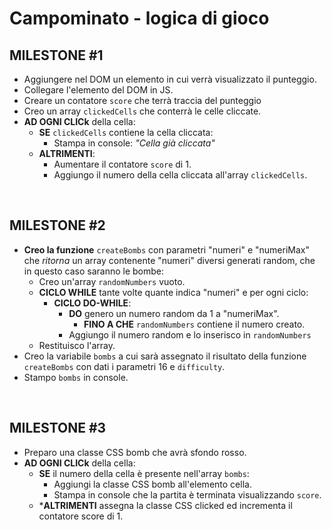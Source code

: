 <!-- Ciao ragazzi,
esercizio di oggi: CAMPO MINATO !
repo: js-campominato-dom
Copiamo la griglia fatta ieri nella nuova repo e aggiungiamo la logica di gioco.
ATTENZIONE: non bisogna copiare tutta la cartella dell'esercizio ma solo l'index.html e le cartelle js/css/ con i relativi script e fogli di stile, per evitare problemi con l'inizializzazione di git.
DESCRIZIONE DEL GIOCO
Il computer deve generare 16 numeri casuali nello stesso range della difficoltà prescelta: le bombe. Attenzione: nella stessa cella può essere posizionata al massimo una bomba, perciò nell'array delle bombe non potranno esserci due numeri uguali
In seguito l'utente clicca su una cella: se il numero è presente nella lista dei numeri generati abbiamo calpestato una bomba. La cella si colora di rosso e la partita termina. Altrimenti, la cella cliccata si colora di azzurro e l'utente può continuare  a cliccare sulle altre celle.
La partita termina quando il giocatore clicca su una bomba o quando raggiunge il numero massimo possibile di numeri consentiti (ovvero quando ha rivelato tutte le celle che non sono bombe).
Al termine della partita, il software deve comunicare il punteggio, cioè il numero di volte che l'utente ha cliccato su una cella che non era una bomba

# MILESTONE 1
Prepariamo "Qualcosa" per tenere il punteggio dell'utente.
Quando l'utente clicca su una cella, incrementiamo il punteggio.
Se riusciamo, facciamo anche in modo da non poter più cliccare sulla stessa cella

# MILESTONE 2
Facciamo in modo di generare 16 numeri casuali (tutti diversi) compresi tra 1 e il massimo di caselle disponibili.
Generiamoli e stampiamo in console per essere certi che siano corretti

# MILESTONE 3
Quando l'utente clicca su una cella, verrifichiamo se ha calpestato una bomba, controllando se il numero di cella è presente nell'array di bombe.
Se si, la cella diventa rossa (raccogliamo il punteggio e scriviamo in console che la patita termina) altrimenti diventa azzurra e dobbiamo incrementare il punteggio.

# MILESTONE 4
Quando l'utente clicca su una cella, e questa non è una bomba, dobbiamo controllare se il punteggio incrementato ha raggiunto l punteggio massimo, perchè in quel caso la partita termina. Raccogliamo quindi il messaggio e scriviamo un messaggio appropriato.

# MILESTONE 5
Quando la partita termina dobbiamo capire se è terminata perchè è stata cliccata una bomba o seperchè l'utente ha raggiunto il punteggio massimo(ossia ha vinto). Dobbiamo poi in ogni caso stampare lin pagina il punteggio raggiunto ed il messaggio adeguato in caso di vittoria o sconfitta.

# BONUS
Aggiungere una select accanto al bottone di generazione, che fornisca una scelta tra tre diversi livelli di difficoltà (come le istruzioni di ieri se non già fatto)

# SUPERBONUS
Colorare tutte le celle bomba quando la partita finisce
Consigli del giorno
approcciate l'esercizio con serenità, e cercate di divertirvi!
Cercate di commentare e usare i console.log il più possibile
Fatevi sempre delle domande: sto ripetendo del codice? Questa funzione fa troppe cose? Il nome ha senso rispetto a quello che fa?
Buon divertimento e a domani!  -->

# Campominato - logica di gioco
## MILESTONE #1
- Aggiungere nel DOM un elemento in cui verrà visualizzato il punteggio.
- Collegare l'elemento del DOM in JS.
- Creare un contatore `score` che terrà traccia del punteggio
- Creo un array `clickedCells` che conterrà le celle cliccate.
- **AD OGNI CLICk** della cella:
    - **SE** `clickedCells` contiene la cella cliccata:
        - Stampa in console: *"Cella già cliccata"*
    - **ALTRIMENTI**:
        - Aumentare il contatore `score` di 1.
        - Aggiungo il numero della cella cliccata all'array `clickedCells`.

<br>

## MILESTONE #2
- **Creo la funzione** `createBombs` con parametri "numeri" e "numeriMax" che *ritorna* un array contenente "numeri" diversi generati random, che in questo caso saranno le bombe:
    - Creo un'array `randomNumbers` vuoto.
    - **CICLO WHILE** tante volte quante indica "numeri" e per ogni ciclo:
        - **CICLO DO-WHILE**:
            - **DO** genero un numero random da 1 a "numeriMax".
                - **FINO A CHE** `randomNumbers` contiene il numero creato.
            - Aggiungo il numero random e lo inserisco in `randomNumbers`
    - Restituisco l'array.
- Creo la variabile `bombs` a cui sarà assegnato il risultato della funzione `createBombs` con dati i parametri 16 e `difficulty`.
- Stampo `bombs` in console.

<br>

## MILESTONE #3
- Preparo una classe CSS bomb che avrà sfondo rosso.
- **AD OGNI CLICk** della cella:
    - **SE** il numero della cella è presente nell'array `bombs`:
        - Aggiungi la classe CSS bomb all'elemento cella.
        - Stampa in console che la partita è terminata visualizzando `score`.
    - ***ALTRIMENTI** assegna la classe CSS clicked ed incrementa il contatore score di 1.


